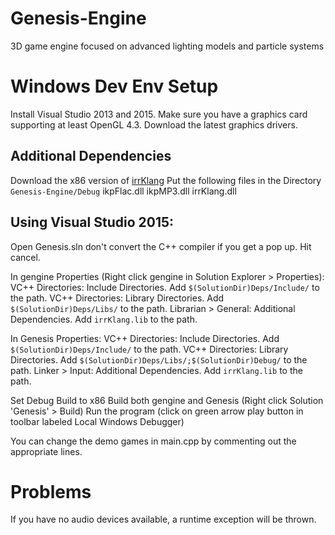 # Genesis-Engine
3D game engine focused on advanced lighting models and particle systems

# Windows Dev Env Setup
Install Visual Studio 2013 and 2015.
Make sure you have a graphics card supporting at least OpenGL 4.3. Download the latest graphics drivers.

## Additional Dependencies
Download the x86 version of [irrKlang](http://www.ambiera.com/irrklang/downloads.html)
Put the following files in the Directory `Genesis-Engine/Debug`
  ikpFlac.dll
  ikpMP3.dll
  irrKlang.dll

## Using Visual Studio 2015:
Open Genesis.sln
  don't convert the C++ compiler if you get a pop up. Hit cancel.
  
In gengine Properties (Right click gengine in Solution Explorer > Properties):
  VC++ Directories: Include Directories. Add `$(SolutionDir)Deps/Include/` to the path.
  VC++ Directories: Library Directories. Add `$(SolutionDir)Deps/Libs/` to the path.
  Librarian > General: Additional Dependencies. Add `irrKlang.lib` to the path.

In Genesis Properties:
  VC++ Directories: Include Directories. Add `$(SolutionDir)Deps/Include/` to the path.
  VC++ Directories: Library Directories. Add `$(SolutionDir)Deps/Libs/;$(SolutionDir)Debug/` to the path.
  Linker > Input: Additional Dependencies. Add `irrKlang.lib` to the path.

Set Debug Build to x86
Build both gengine and Genesis (Right click Solution 'Genesis' > Build)
Run the program (click on green arrow play button in toolbar labeled Local Windows Debugger)

You can change the demo games in main.cpp by commenting out the appropriate lines.

# Problems
If you have no audio devices available, a runtime exception will be thrown.
